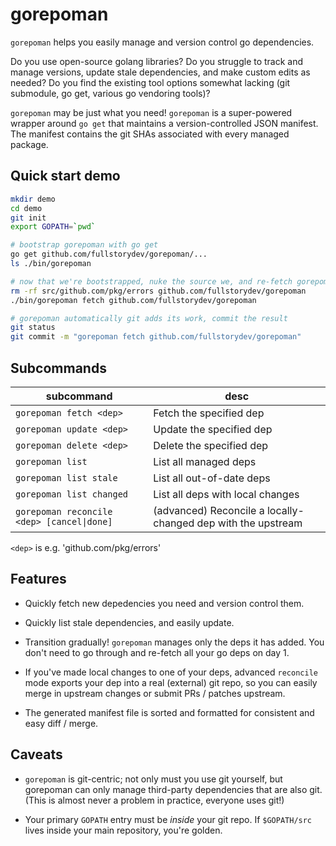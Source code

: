 # gorepoman

`gorepoman` helps you easily manage and version control go dependencies.

Do you use open-source golang libraries? Do you struggle to track and manage versions, update stale
dependencies, and make custom edits as needed? Do you find the existing tool options somewhat lacking (git submodule, go get,
various go vendoring tools)?

`gorepoman` may be just what you need!  `gorepoman` is a super-powered wrapper around `go get` that maintains a
version-controlled JSON manifest.  The manifest contains the git SHAs associated with every managed package.

## Quick start demo

```bash
mkdir demo
cd demo
git init
export GOPATH=`pwd`

# bootstrap gorepoman with go get
go get github.com/fullstorydev/gorepoman/...
ls ./bin/gorepoman

# now that we're bootstrapped, nuke the source we, and re-fetch gorepoman using gorepoman!
rm -rf src/github.com/pkg/errors github.com/fullstorydev/gorepoman
./bin/gorepoman fetch github.com/fullstorydev/gorepoman

# gorepoman automatically git adds its work, commit the result
git status
git commit -m "gorepoman fetch github.com/fullstorydev/gorepoman"
```

## Subcommands

| subcommand                               | desc                                                         |
| ---------------------------------------- | ------------------------------------------------------------ |
| `gorepoman fetch <dep>`                    | Fetch the specified dep                                      |
| `gorepoman update <dep>`                   | Update the specified dep                                     |
| `gorepoman delete <dep>`                   | Delete the specified dep                                     |
| `gorepoman list`                           | List all managed deps                                        |
| `gorepoman list stale`                     | List all out-of-date deps                                    |
| `gorepoman list changed`                   | List all deps with local changes                             |
| `gorepoman reconcile <dep> [cancel\|done]` | (advanced) Reconcile a locally-changed dep with the upstream |

`<dep>` is e.g. 'github.com/pkg/errors'

## Features

- Quickly fetch new depedencies you need and version control them.

- Quickly list stale dependencies, and easily update.

- Transition gradually! `gorepoman` manages only the deps it has added.  You don't need to go through and
re-fetch all your go deps on day 1.

- If you've made local changes to one of your deps, advanced `reconcile` mode exports your dep into a real
(external) git repo, so you can easily merge in upstream changes or submit PRs / patches upstream.

- The generated manifest file is sorted and formatted for consistent and easy diff / merge.

## Caveats

- `gorepoman` is git-centric; not only must you use git yourself, but gorepoman can only manage third-party dependencies
that are also git. (This is almost never a problem in practice, everyone uses git!)

- Your primary `GOPATH` entry must be _inside_ your git repo.  If `$GOPATH/src` lives inside your main repository,
you're golden.
